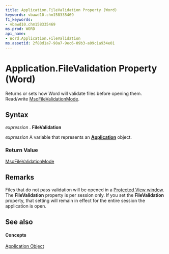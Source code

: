 ```yaml
---
title: Application.FileValidation Property (Word)
keywords: vbawd10.chm158335469
f1_keywords:
- vbawd10.chm158335469
ms.prod: WORD
api_name:
- Word.Application.FileValidation
ms.assetid: 2f88d1a7-98a7-9ec6-09b3-a09c1a934e01
---
```



# Application.FileValidation Property (Word)

Returns or sets how Word will validate files before opening them. Read/write [MsoFileValidationMode](http://msdn.microsoft.com/library/2501a3a5-2053-9fc6-7a3f-bca2fe27f6d1%28Office.15%29.aspx).


## Syntax

 _expression_ . **FileValidation**

 _expression_ A variable that represents an **[Application](application-object-word.md)** object.


### Return Value

[MsoFileValidationMode](http://msdn.microsoft.com/library/2501a3a5-2053-9fc6-7a3f-bca2fe27f6d1%28Office.15%29.aspx)


## Remarks

Files that do not pass validation will be opened in a [Protected View window](protectedviewwindow-object-word.md). The  **FileValidation** property is per session only. If you set the **FileValidation** property, that setting will remain in effect for the entire session the application is open.


## See also


#### Concepts


[Application Object](application-object-word.md)

